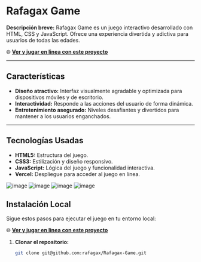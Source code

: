 # Rafagax Game

**Descripción breve:** Rafagax Game es un juego interactivo desarrollado con HTML, CSS y JavaScript. Ofrece una experiencia divertida y adictiva para usuarios de todas las edades.

🌐 **[Ver y jugar en linea con este proyecto](https://rafagax-game.vercel.app/)**

----

## Características
- **Diseño atractivo:** Interfaz visualmente agradable y optimizada para dispositivos móviles y de escritorio.
- **Interactividad:** Responde a las acciones del usuario de forma dinámica.
- **Entretenimiento asegurado:** Niveles desafiantes y divertidos para mantener a los usuarios enganchados.

----

## Tecnologías Usadas
- **HTML5:** Estructura del juego.
- **CSS3:** Estilización y diseño responsivo.
- **JavaScript:** Lógica del juego y funcionalidad interactiva.
- **Vercel:** Despliegue para acceder al juego en línea.



![image](https://github.com/user-attachments/assets/ca137b2b-3b97-4f24-9d07-59c9b0ec512d)
![image](https://github.com/user-attachments/assets/366b7392-d32c-4db3-8def-7d4ebf246aa1)
![image](https://github.com/user-attachments/assets/ea8392cc-04c7-455f-a0ab-1da562ee1ec3)
![image](https://github.com/user-attachments/assets/ba5f0b00-99be-46df-8b98-43555d02c5ab)



## Instalación Local

Sigue estos pasos para ejecutar el juego en tu entorno local:

🌐 **[Ver y jugar en linea con este proyecto](https://rafagax-game.vercel.app/)**
1. **Clonar el repositorio:**
   ```bash
   git clone git@github.com:rafagax/Rafagax-Game.git
